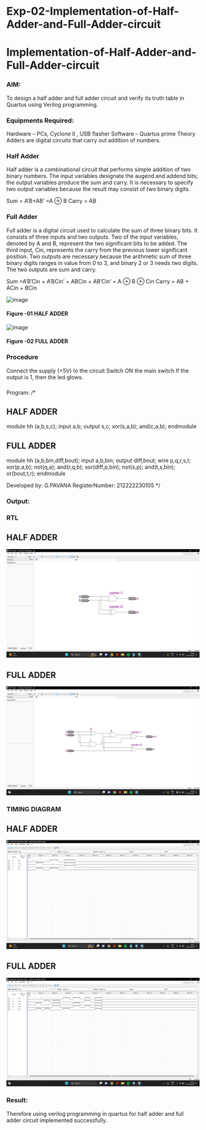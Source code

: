 # Exp-02-Implementation-of-Half-Adder-and-Full-Adder-circuit

# Implementation-of-Half-Adder-and-Full-Adder-circuit
### AIM:
To design a half adder and full adder circuit and verify its truth table in Quartus using Verilog programming.

### Equipments Required:
Hardware – PCs, Cyclone II , USB flasher
Software – Quartus prime
Theory
Adders are digital circuits that carry out addition of numbers.

### Half Adder
Half adder is a combinational circuit that performs simple addition of two binary numbers. The input variables designate the augend and addend bits; the output variables produce the sum and carry. It is necessary to specify two output variables because the result may consist of two binary digits.

Sum = A’B+AB’ =A ⊕ B Carry = AB

### Full Adder
Full adder is a digital circuit used to calculate the sum of three binary bits. It consists of three inputs and two outputs. Two of the input variables, denoted by A and B, represent the two significant bits to be added. The third input, Cin, represents the carry from the previous lower significant position. Two outputs are necessary because the arithmetic sum of three binary digits ranges in value from 0 to 3, and binary 2 or 3 needs two digits. The two outputs are sum and carry.

Sum =A’B’Cin + A’BCin’ + ABCin + AB’Cin’ = A ⊕ B ⊕ Cin Carry = AB + ACin + BCin

 ![image](https://user-images.githubusercontent.com/36288975/163552156-a13e5a56-c638-4110-97d9-8896907c8d25.png)

#### Figure -01 HALF ADDER 


![image](https://user-images.githubusercontent.com/36288975/163552057-b3547877-6d07-45b4-b7e0-bcfebfad9e1d.png)

#### Figure -02 FULL ADDER 

### Procedure

Connect the supply (+5V) to the circuit
Switch ON the main switch
If the output is 1, then the led glows.
### 
Program:
/*
## HALF ADDER

module hh (a,b,s,c);
input a,b;
output s,c;
xor(s,a,b);
and(c,a,b);
endmodule

## FULL ADDER

module hh (a,b,bin,diff,bout);
input a,b,bin;
output diff,bout;
wire p,q,r,s,t;
xor(p,a,b);
not(q,a);
and(r,q,b);
xor(diff,p,bin);
not(s,p);
and(t,s,bin);
or(bout,t,r);
endmodule

Developed by: G.PAVANA
RegisterNumber: 212222230105 
*/

### Output:
### RTL
## HALF ADDER
![Implementation-of-Half-Adder-and-Full-Adder-circuit](ha.png)
## FULL ADDER
![Implementation-of-Half-Adder-and-Full-Adder-circuit](fa.png)
### TIMING DIAGRAM
## HALF ADDER
![Implementation-of-Half-Adder-and-Full-Adder-circuit](ha1.png)
## FULL ADDER
![Implementation-of-Half-Adder-and-Full-Adder-circuit](fa1.png)
### Result:
Therefore using verilog programming in quartus for half adder and full adder circuit implemented successfully.